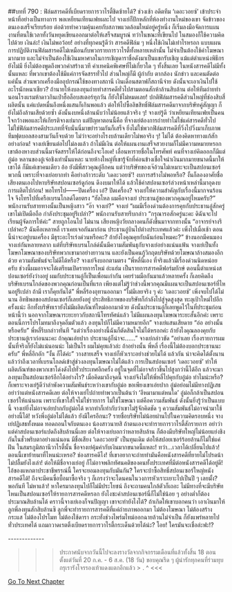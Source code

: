##บทที่ 790 : ฟิล์มสารคดีที่เบียดรายการวาไรตี้ชิดซ้ายได้?
ช่วงเช้า
อดีตทีม ‘เดอะวอยซ์’ เข้าประจำหน้าที่อย่างเป็นทางการ
พอเหยียนเทียนเฟยผละไป จางเย่ก็ปักหลักที่ห้องทำงานใหม่ของเขา จัดข้าวของตนเองเสร็จเรียบร้อย ต่อด้วยทำความคุ้นเคยกับสภาพแวดล้อมใหม่อยู่ครู่หนึ่ง ก็เริ่มลงมือจัดการแผนงานที่ตนใช้เวลาทั้งวันหยุดเขียนออกมาต่อให้เสร็จสมบูรณ์ ทว่าในขณะที่เขียนไป ในสมองก็ใช้ความคิดไปด้วย
เงินล่ะ!
เงินไม่พอว้อย!
อย่างที่ทุกคนรู้ดีว่า สารคดีฟิล์ม ๆ หนึ่งใช้เงินไม่เท่าไรหรอก แบบแผนการปฏิบัติงานฟิล์มสารคดีไม่เหมือนกับพวกรายการวาไรตี้ทั้งหลายเหล่านั้น ไม่จำเป็นต้องใช้ค่าโฆษณามากมาย และไม่จำเป็นต้องใช้เงินมหาศาลในการเชิญดาราชื่อดังมาเป็นแขกรับเชิญ แม้แต่ตำแหน่งพิธีกรยังไม่มี ยิ่งไม่ต้องพูดถึงพวกค่าสร้างเวที ค่าเทคนิคพิเศษที่ไม่เกี่ยวใด ๆ ทั้งสิ้นเลย ในหนังสารคดีไม่มีทั้งนั้นแหละ ที่พวกเขาต้องใช้มีแค่การจัดสรรทั่วไป ส่วนใหญ่ก็มี ผู้กำกับ ตากล้อง นักข่าว และคนตัดต่อ แค่นั้น ส่วนพวกเครื่องมืออุปกรณ์ใช้ของทางสถานี เงินเดือนสตาฟก็สถานีจ่าย ดังนั้นจะเอาเงินไปใช้อะไรนักหนาเชียว? ถ้านายให้งบลงทุนถ่ายทำสารคดีทั่วไปสามตอนสักห้าล้านสิบล้าน ต่อให้ทีมถ่ายทำนอนโรงแรมห้าดาวกินเป๋าฮื้อล็อบสเตอร์ทุกวัน ก็ยังใช้ไม่หมดเลย! ปกติฟิล์มสารคดีส่วนใหญ่ที่ช่องสิบสี่ผลิตนั้น แค่แปดหมื่นถึงหนึ่งแสนก็เกินพอแล้ว ต่อให้ไปซื้อลิขสิทธิ์ฟิล์มสารคดีมาจากบริษัทคู่สัญญา ก็ยังไม่ถึงล้านเสียด้วยซ้ำ
ดังนั้นงบหนึ่งล้านนับว่าไม่น้อยแล้วจริง ๆ!
จางเย่รู้ดี ว่าเหยียนเทียนเฟยเป็นคนใจกว้างพอและให้เกียรติจางเย่มาก
แต่ปัญหาตอนนี้คือ ที่จางเย่ต้องการถ่ายทำไม่ใช่แค่สารคดีทั่วไป ไม่ใช่ฟิล์มสารคดีประเภทที่จับนั่นนี่มาขยำรวมกันก็เสร็จ ยิ่งไม่ใช่พวกฟิล์มสารคดีที่วิ่งไปวิ่งมาเก็บภาพทีมฟุตบอลสองสามวันก็จบด้วย ไม่ว่าจะอย่างไรงบล้านเดียวไม่พอจริง ๆ!
ไม่ได้ ต้องคิดหาทางแก้สักอย่างก่อน!
จางเย่เขียนต่อไปไม่ลงแล้ว ถ้าไม่มีเงิน ต่อให้แผนงานเสร็จสวยงามก็ไม่มีความหมายหรอก เขาต้องหางบส่วนนี้มาจัดสรรให้ได้ก่อนถึงจะโอเค!
เลื่อนหารายชื่อในโทรศัพท์ คนที่จางเย่คิดออกก็มีแต่อู๋ม่อ หลานของอู๋เจ๋อชิงเท่านั้นแหละ นายห้างใหญ่ที่เขารู้จักที่ค่อนข้างเชื่อใจนำเงินมากมายขนาดนี้มาให้เขาได้ ก็มีแค่เขาคนเดียว อ้อ ยังมีพี่สาวคุณอู๋อีกคน แต่ว่าบริษัทของเจ๊อ้วนไม่เหมาะจะเป็นสปอนเซอร์พวกนี้ เพราะที่จางเย่อยากทำ คือย่างก้าวระดับ ‘เดอะวอยซ์’! งบการสร้างไม่พอหรือ? งั้นก็ลองอาศัยชื่อเสียงตนเองไปหาบริษัทสปอนเซอร์ดูก่อน ดึงงบมาให้ได้ แล้วใช้ค่าสปอนเซอร์ล่วงหน้าเหล่านี้มาอุดงบการผลิตไปก่อน!
พอโทรไป——ปิดเครื่อง
เอ๋?
ปิดเครื่อง?
จางเย่ให้ความสำคัญกับเรื่องนี้มากจนร้อนใจ จึงโทรไปที่เครือเบรนโกลด์โดยตรง “ฮัลโหล ผมคือจางเย่ ประธานอู๋ของพวกคุณอยู่ไหมครับ?”
พนักงานรับสายทางนั้นเป็นหญิงสาว “อ๊า จางเย่?”
จางเย่ “ผมมีเรื่องด่วนต้องการคุยกับประธานอู๋สักครู่ เขาไม่เปิดมือถือ กำลังประชุมอยู่รึเปล่า?”
พนักงานรับสายรีบกล่าว “กรุณารอสักครู่นะคะ ดิฉันจะไปเรียนผู้จัดการให้ค่ะ”
สายถูกโอนไป ไม่นาน เสียงหญิงวัยกลางคนก็ดังขึ้นมาจากทางนั้น “อาจารย์จางรึเปล่าคะ? ฉันคือเหลาหลี่ เราเคยเจอกันมาก่อน ประธานอู๋บินไปต่างประเทศแล้วค่ะ เพิ่งไปเมื่อเช้า ตอนนี้น่าจะอยู่บนเครื่อง มีธุระอะไรเร่งด่วนหรือคะ? ถ้ายังไงคุณคุยกับฉันก่อนไหมคะ?” ข้างนอกมีคนมองจางเย่กันหลายหลาก แต่ที่บริษัทเบรนโกล์ด์นั้นมีความสัมพันธุกับจางเย่อย่างแน่นแฟ้น จางเย่เป็นทั้งโฆษกโฆษณาของบริษัทพวกเขามาอย่างยาวนาน และยังเป็นคนกู้วิกฤตบริษัทด้วยโฆษณาล้างสมองอีกด้วย ความสัมพันธ์จะไม่ดีได้หรือ?
จางเย่จึงบอกตามตรง “พี่หลี่นี่เอง ที่จริงแล้วมีเรื่องด่วนนิดหน่อยครับ ช่วงนี้ผมอาจจะได้เตรียมเปิดรายการใหม่ อ่ะแฮ่ม เป็นรายการสารคดีฟอร์มยักษ์ ตอนนี้ตำแหน่งสปอนเซอร์ยังว่างอยู่ ผมกับประธานอู๋ก็เป็นเพื่อนเก่ากัน เคยร่วมมือกันมาแล้วหลายครั้ง ก็เลยคิดถึงบริษัทเบรนโกล์ดของพวกคุณก่อนเป็นที่แรก เพียงแต่ไม่รู้ว่าช่วงนี้พวกคุณมีแผนจะเป็นสปอนเซอร์ที่ไหนอยู่รึเปล่า ถ้ามี เราก็คุยกันได้”
พี่หลี่ร้องอุทานออกมา “ไม่มีเลยจริง ๆ ค่ะ ‘เดอะวอยซ์’ เพิ่งจบไปได้ไม่นาน อิทธิพลของสปอนเซอร์ก็เลยยังอยู่ ประสิทธิภาพของบริษัทก็กำลังไปสู่จุดสูงสุด ทะลุเป้าใหม่ไปอีกครั้งแน่ะ อีกทั้งบริษัทเรายังไม่มีผลิตภัณฑ์ใหม่ออกมาด้วย ดังนั้นประธานอู๋ก็เลยพูดไว้ในที่ประชุมก่อนหน้านี้ว่า นอกจากโฆษณาระยะยาวกับสถานีโทรทัศน์แล้ว ไม่มีแผนลงทุนโฆษณาระยะสั้นอีกค่ะ เพราะตอนนี้การโปรโมทมาถึงจุดอิ่มตัวแล้ว ลงทุนไปก็ไม่มีความหมายอีก”
จางเย่แสนเสียดาย “อ่อ อย่างนั้นหรือครับ”
พี่หลี่รีบกล่าวทันที “แต่ว่าเรื่องอย่างนี้ฉันก็ตัดสินใจไม่ได้หรอกค่ะ ถ้ายังไงคุณลองคุยกับประธานอู๋เราก่อนนะคะ ถ้าคุณเอ่ยปาก ประธานอู๋ก็น่าจะ……”
จางเย่กล่าวขัด “อย่าเลย เรื่องรายการผมนั้นที่จริงก็ยังไม่แน่นอนน่ะ ไม่เป็นไร ผมไม่คุยแล้วล่ะ ถ้าอย่างนั้น พี่หลี่ เรื่องนี้ไม่ต้องบอกประธานนะครับ”
พี่หลี่อึกอัก “งั้น ก็ได้ค่ะ”
วางสายเสร็จ จางเย่ก็หัวเราะอย่างช่วยไม่ได้ แล้วกัน น่าจะคิดได้ตั้งนานแล้วว่าถึงเวลาที่เบรนโกลด์เข้าสู่ช่วงลงทุนโฆษณาไม่ได้แล้ว การเป็นสปอนเซอร์ ‘เดอะวอยซ์’ ทำให้ผลิตภัณฑ์ของพวกเขาโด่งดังไปทั่วประเทศอีกครั้ง อยู่ในจุดที่ไม่อาจก้าวขึ้นไปสูงกว่านี้ได้อีก แล้วจะมาลงทุนเป็นสปอนเซอร์อีกได้อย่างไร? เมื่อคิดมาถึงจุดนี้ จางเย่จึงไม่ให้พี่หลี่ไปคุยกับอู๋ม่อ ทำไมน่ะหรือ? ก็เพราะจางเย่รู้ดีว่าลำพังความสัมพันธ์ระหว่างเขากับอู๋ม่อ ขอเพียงเขาเอ่ยปาก อู๋ม่อย่อมไม่มีทางปฏิเสธ อย่าว่าแต่หนังสารคดีเลย ต่อให้จางเย่ไปถ่ายทำพวกเป็นต้นว่า ‘อึหมามาแต่หนใด’ อู๋ม่อก็กล้าเป็นสปอนเซอร์ให้แน่นอน เพราะที่เขาใส่ใจไม่ใช่รายการ ไม่ใช่โฆษณา แต่คือความสัมพันธ์ ดังนั้นยิ่งรู้ว่าเป็นแบบนี้ จางเย่ยิ่งไม่อาจเอ่ยปากกับอู๋ม่อได้ หากทำก็เท่ากับว่าเขาไม่รู้จักคิดชัด ๆ ความสัมพันธ์ไม่อาจนำมาใช้อย่างนี้ได้!
หวังพึ่งอู๋ม่อไม่ได้แล้ว ยังมีใครอีกนะ?
รายชื่อบริษัทไม่น้อยผ่านไปในความคิดรอบหนึ่ง จางเย่ปฏิเสธทั้งหมด ทอดถอนใจกับตนเอง น้องสาวนายสิ ถ้าตนเองจะทำรายการวาไรตี้สักรายการ อย่าว่าแต่ค่าสปอนเซอร์แปดถึงสิบล้านนี่เลย ต่อให้จางเย่บอกว่าหลายสิบล้าน ก็ต้องมีบริษัทใหญ่ไม่น้อยแย่งชิงกันในชั่วพริบตาอย่างแน่นอน มีชื่อเสียง ‘เดอะวอยซ์’ เป็นทุนเดิม ต่อให้สปอยเซอร์ร้อยล้านก็ไม่ใช่แค่ฝัน ในสมรภูมิสถานีวาไรตี้นั้น ชื่อจางเย่คุ้มค่ากับเงินมากขนาดนี้แหละ!
ทว่า...เวลาได้เปลี่ยนไปแล้ว!
ตอนนี้เขาย้ายมาที่ไหนน่ะเหรอ?
ช่องสารคดีไง! ที่เขาอยากจะถ่ายทำมันคือหนังสารคดีที่ยายไม่โปรดน้าไม่ปลื้มยังไงเล่า! ต่อให้มีชื่อจางเย่อยู่ ก็ไม่อาจพลิกทัศนคติของคนทั้งประเทศที่มีต่อหนังสารคดีได้อยู่ดี! ไอ้ของแหกตาประชาชีพรรณ์นี้ ใครจะยอมลงทุนกับมันกัน? ใครจะบ้าซื้อสิทธิ์สปอนเซอร์ใหญ่หนังสารคดีได้! ถึงจะมีคนซื่อบื้อมาซื้อจริง ๆ ก็เกรงว่าจะโดนคนในวงการหัวเราะเยาะไปเป็นปี ๆ เลยมั้ง?
พอกันที ไม่หาแล้ว!
หาใครมาลงทุนไปก็ไม่มีประโยชน์ ถึงจะถามคนใกล้ตัวก็เถอะ ไม่มีทางที่จะมีบริษัทไหนเป็นสปอนเซอร์ให้รายการสารคดีหรอก ยังไงซะค่าสปอนเซอร์นี่ก็ไม่ใช่น้อย ๆ อย่างต่ำก็ต้องประมาณสิบล้านได้ คราวนี้จางเย่เองก็จนปัญญา เขาจะทำยังไงได้? ถ้าเกิดให้เขาบอกคนว่า เอาเงินมาให้ลูกพี่ลงทุนสักสิบล้านซิ ลูกพี่จะทำรายการสารคดีที่แค่ถ่ายภาพออกมา ไม่ต้องโฆษณา ไม่ต้องสร้างกระแส ไม่ต้องโปรโมท ไม่ต้องใช้ดารา กระทั่งช่วงไพร์มไทม์ออกฉายล้วนไม่จำเป็น ก็ยังแพร่หลายไปทั่วประเทศได้ แถมกวาดเรตติ้งเบียดรายการวาไรตี้กระเด็นด้วยได้น่ะ?
โอย!
ใครมันจะเชื่อล่ะฟะ!?


*-*-*-*-*-*-*-*-*-*-*-*-*-*
>>> ประกาศนับจากวันนี้ไปจะลงรางวัลจากกิจกรรมเดือนที่แล้วทั้งสิ้น 18 ตอน ตั้งแต่วันที่ 20 ก.ค. - 6 ส.ค. (18 วัน) ขอบคุณรีด ๆ ผู้น่ารักทุกคนที่ร่วมทุบกรุเรารังโจรรองเท้าแดงแตกอีกแล้ว > . ^ <<<




[Go To Next Chapter]( ./91.md)